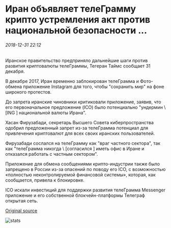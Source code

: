 # Иран объявляет телеГрамму крипто устремления акт против национальной безопасности ...

###### 2018-12-31 22:12

Иранское правительство предприняло дальнейшие шаги против развития криптовалюты телеГраммы, Тегеран Таймс сообщает 31 декабря.

В декабре 2017, Иран временно заблокирован телеГрамма и Фото-обмена приложение Instagram для того, чтобы "сохранить мир" на фоне широкого протестов.

До запрета иранские чиновники критиковали приложение, заявив, что его первоначальное предложение (ICO) было потенциально "ундермин \ [ING \] национальной валюты Ирана".

Хасан Фирузабади, секретарь Высшего Совета киберпространства одобрил предложенный запрет из-за телеГрамма потенциал для привлечения криптовалют для всех своих иранских пользователей.

Фирузабади сослался на телеГрамму как "враг частного сектора", так как "телеГрамма никогда \ [согласился \] иметь офис в Иране и отказался работать с частным сектором".

Приложение для обмена сообщениями крипто-индустрии также было запрещено в России из-за опасений по поводу его ICO, с возможностью «полностью неконтролируемой финансовой системы», которая, как сообщается, привела к блокировке.

ICO искали инвестиций для поддержки развития телеГрамма Messenger приложение и его собственной блокчейн-платформы Телеграф открытая сеть.

[Original source](https://cointelegraph.com/news/iran-declares-telegram-crypto-aspirations-an-act-against-national-security)

![stats](https://c.statcounter.com/11760860/0/a89fa40b/1/ "stats")